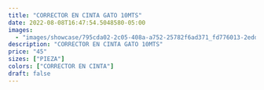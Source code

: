 ```yaml
---
title: "CORRECTOR EN CINTA GATO 10MTS"
date: 2022-08-08T16:47:54.5048580-05:00
images:
  - "images/showcase/795cda02-2c05-408a-a752-25782f6ad371_fd776013-2edd-487b-ba5a-f4c43e563e63.webp"
description: "CORRECTOR EN CINTA GATO 10MTS"
price: "45"
sizes: ["PIEZA"]
colors: ["CORRECTOR EN CINTA"]
draft: false
---
```

